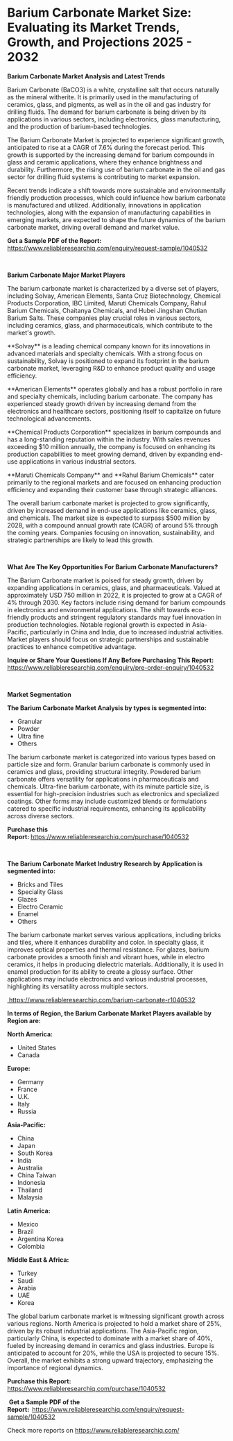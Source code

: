 <p><h1>Barium Carbonate Market Size: Evaluating its Market Trends, Growth, and Projections 2025 - 2032</h1></p><p><strong>Barium Carbonate Market Analysis and Latest Trends</strong></p>
<p><p>Barium Carbonate (BaCO3) is a white, crystalline salt that occurs naturally as the mineral witherite. It is primarily used in the manufacturing of ceramics, glass, and pigments, as well as in the oil and gas industry for drilling fluids. The demand for barium carbonate is being driven by its applications in various sectors, including electronics, glass manufacturing, and the production of barium-based technologies.</p><p>The Barium Carbonate Market is projected to experience significant growth, anticipated to rise at a CAGR of 7.6% during the forecast period. This growth is supported by the increasing demand for barium compounds in glass and ceramic applications, where they enhance brightness and durability. Furthermore, the rising use of barium carbonate in the oil and gas sector for drilling fluid systems is contributing to market expansion.</p><p>Recent trends indicate a shift towards more sustainable and environmentally friendly production processes, which could influence how barium carbonate is manufactured and utilized. Additionally, innovations in application technologies, along with the expansion of manufacturing capabilities in emerging markets, are expected to shape the future dynamics of the barium carbonate market, driving overall demand and market value.</p></p>
<p><strong>Get a Sample PDF of the Report:&nbsp;</strong> <a href="https://www.reliableresearchiq.com/enquiry/request-sample/1040532?utm_campaign=2094&utm_medium=2&utm_source=Github&utm_content=ia&utm_term=30012025&utm_id=barium-carbonate">https://www.reliableresearchiq.com/enquiry/request-sample/1040532</a></p>
<p>&nbsp;</p>
<p><strong>Barium Carbonate Major Market Players</strong></p>
<p><p>The barium carbonate market is characterized by a diverse set of players, including Solvay, American Elements, Santa Cruz Biotechnology, Chemical Products Corporation, IBC Limited, Maruti Chemicals Company, Rahul Barium Chemicals, Chaitanya Chemicals, and Hubei Jingshan Chutian Barium Salts. These companies play crucial roles in various sectors, including ceramics, glass, and pharmaceuticals, which contribute to the market's growth.</p><p>**Solvay** is a leading chemical company known for its innovations in advanced materials and specialty chemicals. With a strong focus on sustainability, Solvay is positioned to expand its footprint in the barium carbonate market, leveraging R&D to enhance product quality and usage efficiency.</p><p>**American Elements** operates globally and has a robust portfolio in rare and specialty chemicals, including barium carbonate. The company has experienced steady growth driven by increasing demand from the electronics and healthcare sectors, positioning itself to capitalize on future technological advancements.</p><p>**Chemical Products Corporation** specializes in barium compounds and has a long-standing reputation within the industry. With sales revenues exceeding $10 million annually, the company is focused on enhancing its production capabilities to meet growing demand, driven by expanding end-use applications in various industrial sectors.</p><p>**Maruti Chemicals Company** and **Rahul Barium Chemicals** cater primarily to the regional markets and are focused on enhancing production efficiency and expanding their customer base through strategic alliances.</p><p>The overall barium carbonate market is projected to grow significantly, driven by increased demand in end-use applications like ceramics, glass, and chemicals. The market size is expected to surpass $500 million by 2028, with a compound annual growth rate (CAGR) of around 5% through the coming years. Companies focusing on innovation, sustainability, and strategic partnerships are likely to lead this growth.</p></p>
<p>&nbsp;</p>
<p><strong>What Are The Key Opportunities For Barium Carbonate Manufacturers?</strong></p>
<p><p>The Barium Carbonate market is poised for steady growth, driven by expanding applications in ceramics, glass, and pharmaceuticals. Valued at approximately USD 750 million in 2022, it is projected to grow at a CAGR of 4% through 2030. Key factors include rising demand for barium compounds in electronics and environmental applications. The shift towards eco-friendly products and stringent regulatory standards may fuel innovation in production technologies. Notable regional growth is expected in Asia-Pacific, particularly in China and India, due to increased industrial activities. Market players should focus on strategic partnerships and sustainable practices to enhance competitive advantage.</p></p>
<p><strong>Inquire or Share Your Questions If Any Before Purchasing This Report:</strong> <a href="https://www.reliableresearchiq.com/enquiry/pre-order-enquiry/1040532?utm_campaign=2094&utm_medium=2&utm_source=Github&utm_content=ia&utm_term=30012025&utm_id=barium-carbonate">https://www.reliableresearchiq.com/enquiry/pre-order-enquiry/1040532</a></p>
<p>&nbsp;</p>
<p><strong>Market Segmentation</strong></p>
<p><strong>The Barium Carbonate Market Analysis by types is segmented into:</strong></p>
<p><ul><li>Granular</li><li>Powder</li><li>Ultra fine</li><li>Others</li></ul></p>
<p><p>The barium carbonate market is categorized into various types based on particle size and form. Granular barium carbonate is commonly used in ceramics and glass, providing structural integrity. Powdered barium carbonate offers versatility for applications in pharmaceuticals and chemicals. Ultra-fine barium carbonate, with its minute particle size, is essential for high-precision industries such as electronics and specialized coatings. Other forms may include customized blends or formulations catered to specific industrial requirements, enhancing its applicability across diverse sectors.</p></p>
<p><strong>Purchase this Report:&nbsp;</strong><a href="https://www.reliableresearchiq.com/purchase/1040532?utm_campaign=2094&utm_medium=2&utm_source=Github&utm_content=ia&utm_term=30012025&utm_id=barium-carbonate">https://www.reliableresearchiq.com/purchase/1040532</a></p>
<p>&nbsp;</p>
<p><strong>The Barium Carbonate Market Industry Research by Application is segmented into:</strong></p>
<p><ul><li>Bricks and Tiles</li><li>Speciality Glass</li><li>Glazes</li><li>Electro Ceramic</li><li>Enamel</li><li>Others</li></ul></p>
<p><p>The barium carbonate market serves various applications, including bricks and tiles, where it enhances durability and color. In specialty glass, it improves optical properties and thermal resistance. For glazes, barium carbonate provides a smooth finish and vibrant hues, while in electro ceramics, it helps in producing dielectric materials. Additionally, it is used in enamel production for its ability to create a glossy surface. Other applications may include electronics and various industrial processes, highlighting its versatility across multiple sectors.</p></p>
<p><a href="https://www.reliableresearchiq.com/barium-carbonate-r1040532?utm_campaign=2094&utm_medium=2&utm_source=Github&utm_content=ia&utm_term=30012025&utm_id=barium-carbonate">&nbsp;https://www.reliableresearchiq.com/barium-carbonate-r1040532</a></p>
<p><strong>In terms of Region, the Barium Carbonate Market Players available by Region are:</strong></p>
<p>
    <p> <strong> North America: </strong>
        <ul>
            <li>United States</li>
            <li>Canada</li>
        </ul>
        </p> 
    <p> <strong> Europe: </strong>
        <ul>
            <li>Germany</li>
            <li>France</li>
            <li>U.K.</li>
            <li>Italy</li>
            <li>Russia</li>
        </ul>
        </p> 
    <p> <strong> Asia-Pacific: </strong>
        <ul>
            <li>China</li>
            <li>Japan</li>
            <li>South Korea</li>
            <li>India</li>
            <li>Australia</li>
            <li>China Taiwan</li>
            <li>Indonesia</li>
            <li>Thailand</li>
            <li>Malaysia</li>
        </ul>
        </p> 
    <p> <strong> Latin America: </strong>
        <ul>
            <li>Mexico</li>
            <li>Brazil</li>
            <li>Argentina Korea</li>
            <li>Colombia</li>
        </ul>
        </p> 
    <p> <strong> Middle East & Africa: </strong>
        <ul>
            <li>Turkey</li>
            <li>Saudi</li>
            <li>Arabia</li>
            <li>UAE</li>
            <li>Korea</li>
        </ul>
    </p>
    </p>
<p><p>The global barium carbonate market is witnessing significant growth across various regions. North America is projected to hold a market share of 25%, driven by its robust industrial applications. The Asia-Pacific region, particularly China, is expected to dominate with a market share of 40%, fueled by increasing demand in ceramics and glass industries. Europe is anticipated to account for 20%, while the USA is projected to secure 15%. Overall, the market exhibits a strong upward trajectory, emphasizing the importance of regional dynamics.</p></p>
<p><strong>Purchase this Report: </strong><a href="https://www.reliableresearchiq.com/purchase/1040532?utm_campaign=2094&utm_medium=2&utm_source=Github&utm_content=ia&utm_term=30012025&utm_id=barium-carbonate">https://www.reliableresearchiq.com/purchase/1040532</a></p>
<p>&nbsp;<strong>Get a Sample PDF of the Report:&nbsp;&nbsp;</strong><a href="https://www.reliableresearchiq.com/enquiry/request-sample/1040532?utm_campaign=2094&utm_medium=2&utm_source=Github&utm_content=ia&utm_term=30012025&utm_id=barium-carbonate">https://www.reliableresearchiq.com/enquiry/request-sample/1040532</a></p>
<p><strong></strong></p>
<p>Check more reports on <a href="https://www.reliableresearchiq.com/?utm_campaign=2094&utm_medium=2&utm_source=Github&utm_content=ia&utm_term=30012025&utm_id=barium-carbonate">https://www.reliableresearchiq.com/</a></p>